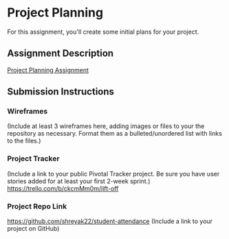 # Project Planning
For this assignment, you'll create some initial plans for your project.

## Assignment Description
[Project Planning Assignment](https://education.launchcode.org/liftoff/assignments/planning/)

## Submission Instructions

### Wireframes

(Include at least 3 wireframes here, adding images or files to your the repository as necessary. 
Format them as a bulleted/unordered list with links to the files.)


### Project Tracker

(Include a link to your public Pivotal Tracker project. Be sure you have user stories added for at least your first 2-week sprint.)
https://trello.com/b/ckcmMm0m/lift-off

### Project Repo Link
https://github.com/shreyak22/student-attendance
(Include a link to your project on GitHub)
